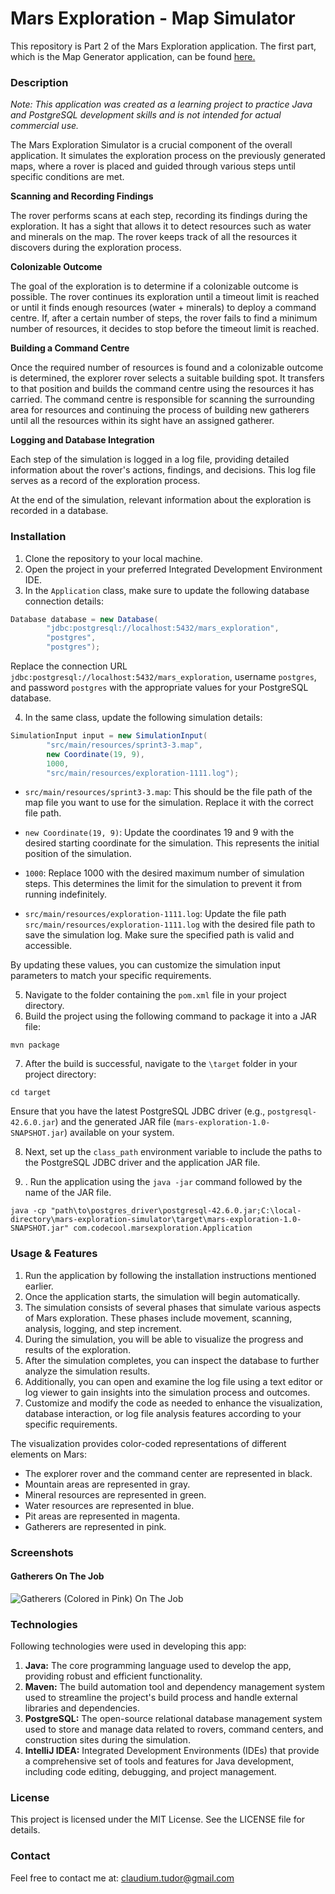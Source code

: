

# Mars Exploration - Map Simulator #

This repository is Part 2 of the Mars Exploration application. The first part, which is the Map Generator application, can be found [here.](https://github.com/claudiumihait/mars-exploration-map-generator)

### Description ###

_Note: This application was created as a learning project to practice Java and PostgreSQL development skills and is not intended for actual commercial use._

The Mars Exploration Simulator is a crucial component of the overall application. It simulates the exploration process on the previously generated maps, where a rover is placed and guided through various steps until specific conditions are met.

**Scanning and Recording Findings**

The rover performs scans at each step, recording its findings during the exploration. It has a sight that allows it to detect resources such as water and minerals on the map. The rover keeps track of all the resources it discovers during the exploration process.

**Colonizable Outcome**

The goal of the exploration is to determine if a colonizable outcome is possible. The rover continues its exploration until a timeout limit is reached or until it finds enough resources (water + minerals) to deploy a command centre. If, after a certain number of steps, the rover fails to find a minimum number of resources, it decides to stop before the timeout limit is reached.

**Building a Command Centre**

Once the required number of resources is found and a colonizable outcome is determined, the explorer rover selects a suitable building spot. It transfers to that position and builds the command centre using the resources it has carried. The command centre is responsible for scanning the surrounding area for resources and continuing the process of building new gatherers until all the resources within its sight have an assigned gatherer.

**Logging and Database Integration**

Each step of the simulation is logged in a log file, providing detailed information about the rover's actions, findings, and decisions. This log file serves as a record of the exploration process.

At the end of the simulation, relevant information about the exploration is recorded in a database.


### Installation ###

1. Clone the repository to your local machine.
2. Open the project in your preferred Integrated Development Environment IDE.
3. In the `Application` class, make sure to update the following database connection details:

```java
Database database = new Database(
        "jdbc:postgresql://localhost:5432/mars_exploration",
        "postgres",
        "postgres");
```
Replace the connection URL `jdbc:postgresql://localhost:5432/mars_exploration`, username `postgres`, and password `postgres` with the appropriate values for your PostgreSQL database.

4. In the same class, update the following simulation details:


```java
SimulationInput input = new SimulationInput(
        "src/main/resources/sprint3-3.map",
        new Coordinate(19, 9),
        1000,
        "src/main/resources/exploration-1111.log");
```

* `src/main/resources/sprint3-3.map`: This should be the file path of the map file you want to use for the simulation. Replace it with the correct file path.

* `new Coordinate(19, 9)`: Update the coordinates 19 and 9 with the desired starting coordinate for the simulation. This represents the initial position of the simulation.

* `1000`: Replace 1000 with the desired maximum number of simulation steps. This determines the limit for the simulation to prevent it from running indefinitely.

* `src/main/resources/exploration-1111.log`: Update the file path `src/main/resources/exploration-1111.log` with the desired file path to save the simulation log. Make sure the specified path is valid and accessible.

By updating these values, you can customize the simulation input parameters to match your specific requirements.

5. Navigate to the folder containing the `pom.xml` file in your project directory.
6. Build the project using the following command to package it into a JAR file:

```mvn package```

7. After the build is successful, navigate to the `\target` folder in your project directory:

```cd target```

Ensure that you have the latest PostgreSQL JDBC driver (e.g., `postgresql-42.6.0.jar`) and the generated JAR file (`mars-exploration-1.0-SNAPSHOT.jar`) available on your system.

8. Next, set up the `class_path` environment variable to include the paths to the PostgreSQL JDBC driver and the application JAR file.

9. . Run the application using the `java -jar` command followed by the name of the JAR file.

``` 
java -cp "path\to\postgres_driver\postgresql-42.6.0.jar;C:\local-directory\mars-exploration-simulator\target\mars-exploration-1.0-SNAPSHOT.jar" com.codecool.marsexploration.Application
```



### Usage & Features ###


1. Run the application by following the installation instructions mentioned earlier.
2. Once the application starts, the simulation will begin automatically.
3. The simulation consists of several phases that simulate various aspects of Mars exploration. These phases include movement, scanning, analysis, logging, and step increment.
4. During the simulation, you will be able to visualize the progress and results of the exploration.
5. After the simulation completes, you can inspect the database to further analyze the simulation results.
6. Additionally, you can open and examine the log file using a text editor or log viewer to gain insights into the simulation process and outcomes.
7. Customize and modify the code as needed to enhance the visualization, database interaction, or log file analysis features according to your specific requirements.

The visualization provides color-coded representations of different elements on Mars:
* The explorer rover and the command center are represented in black.
* Mountain areas are represented in gray.
* Mineral resources are represented in green.
* Water resources are represented in blue.
* Pit areas are represented in magenta.
* Gatherers are represented in pink.


### Screenshots ###


#### Gatherers On The Job ####

![Gatherers (Colored in Pink) On The Job ](https://i.imgur.com/a01VYCR.gif)


### Technologies ###

Following technologies were used in developing this app:

1. **Java:** The core programming language used to develop the app, providing robust and efficient functionality.
2. **Maven:** The build automation tool and dependency management system used to streamline the project's build process and handle external libraries and dependencies.
4. **PostgreSQL:** The open-source relational database management system used to store and manage data related to rovers, command centers, and construction sites during the simulation.
5. **IntelliJ IDEA:** Integrated Development Environments (IDEs) that provide a comprehensive set of tools and features for Java development, including code editing, debugging, and project management.


### License

This project is licensed under the MIT License. See the LICENSE file for details.


### Contact ### 

Feel free to contact me at: [claudium.tudor@gmail.com](claudium.tudor@gmail.com)